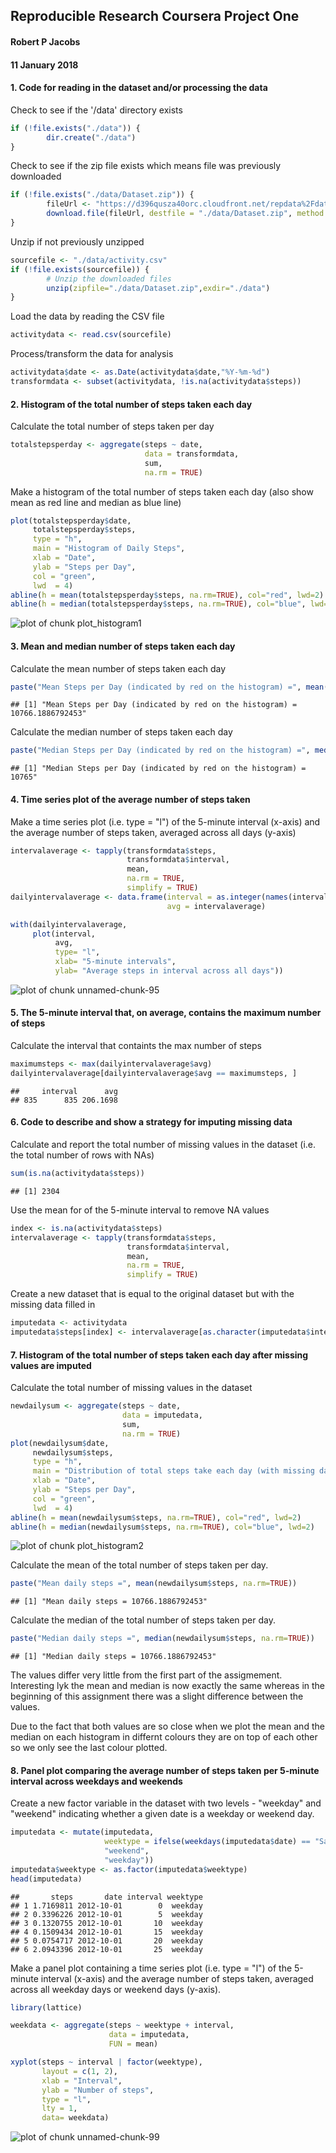 
## Reproducible Research Coursera Project One

#### Robert P Jacobs

#### 11 January 2018





#### 1. Code for reading in the dataset and/or processing the data

Check to see if the '/data' directory exists


```r
if (!file.exists("./data")) { 
        dir.create("./data")
} 
```

Check to see if the zip file exists which means file was previously downloaded


```r
if (!file.exists("./data/Dataset.zip")) {
        fileUrl <- "https://d396qusza40orc.cloudfront.net/repdata%2Fdata%2Factivity.zip"
        download.file(fileUrl, destfile = "./data/Dataset.zip", method = "libcurl")
}
```

Unzip if not previously  unzipped


```r
sourcefile <- "./data/activity.csv"
if (!file.exists(sourcefile)) {
        # Unzip the downloaded files
        unzip(zipfile="./data/Dataset.zip",exdir="./data")
}
```

Load the data by reading the CSV file


```r
activitydata <- read.csv(sourcefile)
```

Process/transform the data for analysis


```r
activitydata$date <- as.Date(activitydata$date,"%Y-%m-%d")
transformdata <- subset(activitydata, !is.na(activitydata$steps))
```

#### 2. Histogram of the total number of steps taken each day

Calculate the total number of steps taken per day


```r
totalstepsperday <- aggregate(steps ~ date,
                              data = transformdata,
                              sum,
                              na.rm = TRUE)
```

Make a histogram of the total number of steps taken each day (also show mean as red line and median as blue line)


```r
plot(totalstepsperday$date, 
     totalstepsperday$steps, 
     type = "h", 
     main = "Histogram of Daily Steps", 
     xlab = "Date", 
     ylab = "Steps per Day", 
     col = "green", 
     lwd  = 4)
abline(h = mean(totalstepsperday$steps, na.rm=TRUE), col="red", lwd=2)
abline(h = median(totalstepsperday$steps, na.rm=TRUE), col="blue", lwd=2)
```

![plot of chunk plot_histogram1](figure/plot_histogram1-1.png)

#### 3. Mean and median number of steps taken each day

Calculate the mean number of steps taken each day


```r
paste("Mean Steps per Day (indicated by red on the histogram) =", mean(totalstepsperday$steps, na.rm = TRUE))
```

```
## [1] "Mean Steps per Day (indicated by red on the histogram) = 10766.1886792453"
```

Calculate the median number of steps taken each day


```r
paste("Median Steps per Day (indicated by red on the histogram) =", median(totalstepsperday$steps, na.rm = TRUE))
```

```
## [1] "Median Steps per Day (indicated by red on the histogram) = 10765"
```

#### 4. Time series plot of the average number of steps taken

Make a time series plot (i.e. type = "l") of the 5-minute interval (x-axis) and the average number of steps taken, averaged across all days (y-axis)


```r
intervalaverage <- tapply(transformdata$steps,
                          transformdata$interval,
                          mean,
                          na.rm = TRUE,
                          simplify = TRUE)
dailyintervalaverage <- data.frame(interval = as.integer(names(intervalaverage)),
                                   avg = intervalaverage)

with(dailyintervalaverage,
     plot(interval,
          avg,
          type= "l",
          xlab= "5-minute intervals",
          ylab= "Average steps in interval across all days"))
```

![plot of chunk unnamed-chunk-95](figure/unnamed-chunk-95-1.png)

#### 5. The 5-minute interval that, on average, contains the maximum number of steps

Calculate the interval that containts the max number of steps


```r
maximumsteps <- max(dailyintervalaverage$avg)
dailyintervalaverage[dailyintervalaverage$avg == maximumsteps, ]
```

```
##     interval      avg
## 835      835 206.1698
```

#### 6. Code to describe and show a strategy for imputing missing data

Calculate and report the total number of missing values in the dataset (i.e. the total number of rows with NAs)


```r
sum(is.na(activitydata$steps))
```

```
## [1] 2304
```

Use the mean for of the 5-minute interval to remove NA values


```r
index <- is.na(activitydata$steps)
intervalaverage <- tapply(transformdata$steps, 
                          transformdata$interval, 
                          mean, 
                          na.rm = TRUE, 
                          simplify = TRUE)
```

Create a new dataset that is equal to the original dataset but with the missing data filled in


```r
imputedata <- activitydata
imputedata$steps[index] <- intervalaverage[as.character(imputedata$interval[index])]
```

#### 7. Histogram of the total number of steps taken each day after missing values are imputed

Calculate the total number of missing values in the dataset


```r
newdailysum <- aggregate(steps ~ date,
                         data = imputedata,
                         sum,
                         na.rm = TRUE)
plot(newdailysum$date, 
     newdailysum$steps, 
     type = "h", 
     main = "Distribution of total steps take each day (with missing data imputed)", 
     xlab = "Date", 
     ylab = "Steps per Day", 
     col = "green", 
     lwd  = 4)
abline(h = mean(newdailysum$steps, na.rm=TRUE), col="red", lwd=2)
abline(h = median(newdailysum$steps, na.rm=TRUE), col="blue", lwd=2)
```

![plot of chunk plot_histogram2](figure/plot_histogram2-1.png)

Calculate the mean of the total number of steps taken per day. 


```r
paste("Mean daily steps =", mean(newdailysum$steps, na.rm=TRUE))
```

```
## [1] "Mean daily steps = 10766.1886792453"
```

Calculate the median of the total number of steps taken per day. 


```r
paste("Median daily steps =", median(newdailysum$steps, na.rm=TRUE))
```

```
## [1] "Median daily steps = 10766.1886792453"
```

The values differ very little from the first part of the assigmement. Interesting lyk the mean and median is now exactly the same whereas in the beginning of this assignment there was a slight difference between the values.

Due to the fact that both values are so close when we plot the mean and the median on each histogram in differnt colours they are on top of each other so we only see the last colour plotted.

#### 8. Panel plot comparing the average number of steps taken per 5-minute interval across weekdays and weekends

Create a new factor variable in the dataset with two levels - "weekday" and "weekend" indicating whether a given date is a weekday or weekend day.


```r
imputedata <- mutate(imputedata, 
                     weektype = ifelse(weekdays(imputedata$date) == "Saturday" | weekdays(imputedata$date) == "Sunday", 
                     "weekend",
                     "weekday"))
imputedata$weektype <- as.factor(imputedata$weektype)
head(imputedata)
```

```
##       steps       date interval weektype
## 1 1.7169811 2012-10-01        0  weekday
## 2 0.3396226 2012-10-01        5  weekday
## 3 0.1320755 2012-10-01       10  weekday
## 4 0.1509434 2012-10-01       15  weekday
## 5 0.0754717 2012-10-01       20  weekday
## 6 2.0943396 2012-10-01       25  weekday
```

Make a panel plot containing a time series plot (i.e. type = "l") of the 5-minute interval (x-axis) and the average number of steps taken, averaged across all weekday days or weekend days (y-axis). 


```r
library(lattice)

weekdata <- aggregate(steps ~ weektype + interval, 
                      data = imputedata, 
                      FUN = mean)

xyplot(steps ~ interval | factor(weektype),
       layout = c(1, 2),
       xlab = "Interval",
       ylab = "Number of steps",
       type = "l",
       lty = 1,
       data= weekdata)
```

![plot of chunk unnamed-chunk-99](figure/unnamed-chunk-99-1.png)
